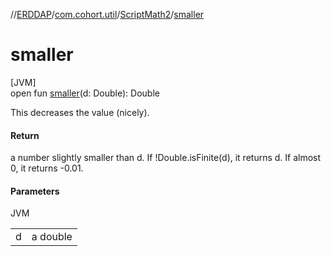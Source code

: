 //[ERDDAP](../../../index.md)/[com.cohort.util](../index.md)/[ScriptMath2](index.md)/[smaller](smaller.md)

# smaller

[JVM]\
open fun [smaller](smaller.md)(d: Double): Double

This decreases the value (nicely).

#### Return

a number slightly smaller than d. If !Double.isFinite(d), it returns d. If almost 0, it returns -0.01.

#### Parameters

JVM

| | |
|---|---|
| d | a double |